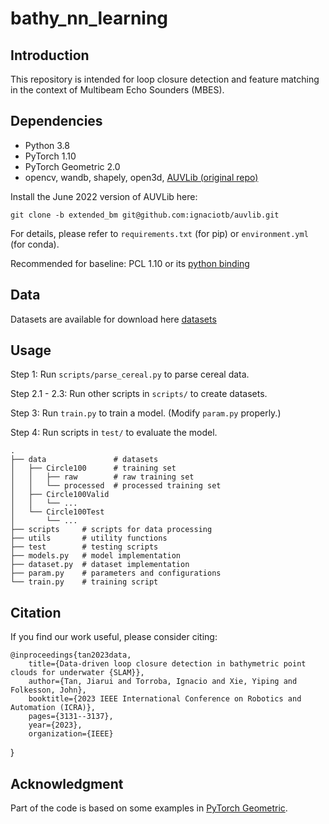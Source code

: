 # bathy_nn_learning

## Introduction

This repository is intended for loop closure detection and feature matching in the context of Multibeam Echo Sounders (MBES).

## Dependencies 

* Python 3.8
* PyTorch 1.10
* PyTorch Geometric 2.0
* opencv, wandb, shapely, open3d, [AUVLib (original repo)](https://github.com/nilsbore/auvlib)

Install the June 2022 version of AUVLib here:
    
    git clone -b extended_bm git@github.com:ignaciotb/auvlib.git

For details, please refer to `requirements.txt` (for pip) or `environment.yml` (for conda).

Recommended for baseline: PCL 1.10 or its [python binding](https://github.com/lijx10/PCLKeypoints)

## Data

Datasets are available for download here [datasets](https://drive.google.com/drive/folders/1UWxJw6cNCvzowqWpzo5eSEUT_0734tsG?usp=sharing)


## Usage

Step 1: Run `scripts/parse_cereal.py` to parse cereal data.

Step 2.1 - 2.3: Run other scripts in `scripts/` to create datasets.

Step 3: Run `train.py` to train a model. (Modify `param.py` properly.)

Step 4: Run scripts in `test/` to evaluate the model.

    .
    ├── data               # datasets
    │   ├── Circle100      # training set
    │   │   ├── raw        # raw training set
    │   │   └── processed  # processed training set
    │   ├── Circle100Valid
    │   │   └── ...
    │   └── Circle100Test
    │       └── ...
    ├── scripts     # scripts for data processing
    ├── utils       # utility functions 
    ├── test        # testing scripts
    ├── models.py   # model implementation
    ├── dataset.py  # dataset implementation
    ├── param.py    # parameters and configurations
    └── train.py    # training script

## Citation

If you find our work useful, please consider citing:

    @inproceedings{tan2023data,
        title={Data-driven loop closure detection in bathymetric point clouds for underwater {SLAM}},
        author={Tan, Jiarui and Torroba, Ignacio and Xie, Yiping and Folkesson, John},
        booktitle={2023 IEEE International Conference on Robotics and Automation (ICRA)},
        pages={3131--3137},
        year={2023},
        organization={IEEE}
}
        
## Acknowledgment

Part of the code is based on some examples in [PyTorch Geometric](
https://github.com/pyg-team/pytorch_geometric/blob/master/examples/pointnet2_segmentation.py).
